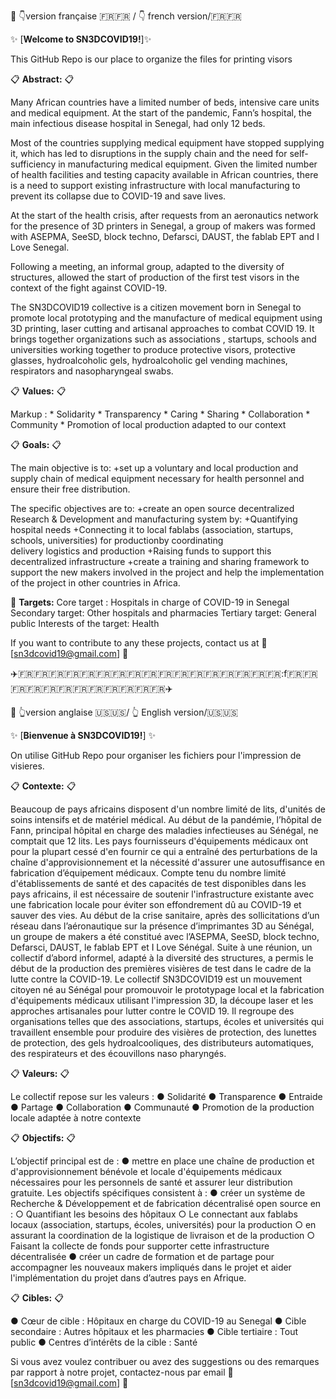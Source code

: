 🚀   :point_down:version française :fr::fr: / :point_down: french version/:fr::fr:

:sparkles: [**Welcome to SN3DCOVID19!**]:sparkles:

This GitHub Repo is our place to organize the files for printing visors  


:clipboard: **Abstract:** :clipboard:

Many African countries have a limited number of beds, intensive care units and medical equipment. At the start of the pandemic, Fann’s hospital, the main infectious disease hospital in Senegal, had only 12 beds.

Most of the countries supplying medical equipment have stopped supplying it, which has led to disruptions in the supply chain and the need for self-sufficiency in manufacturing medical equipment. Given the limited number of health facilities and testing capacity available in African countries, there is a need to support existing infrastructure with local manufacturing to prevent its collapse due to COVID-19 and save lives.

At the start of the health crisis, after requests from an aeronautics network for the presence of 3D printers in Senegal, a group of makers was formed with ASEPMA, SeeSD, block techno, Defarsci, DAUST, the fablab EPT and I Love Senegal.

Following a meeting, an informal group, adapted to the diversity of structures, allowed the start of production of the first test visors in the context of the fight against COVID-19.

The SN3DCOVID19 collective is a citizen movement born in Senegal to promote local prototyping and the manufacture of medical equipment using 3D printing, laser cutting and artisanal approaches to combat COVID 19. It brings together organizations such as associations , startups, schools and universities working together to produce protective visors, protective glasses, hydroalcoholic gels, hydroalcoholic gel vending machines, respirators and nasopharyngeal swabs.

:clipboard: **Values:** :clipboard:

Markup : * Solidarity
         * Transparency
         * Caring
         * Sharing
         * Collaboration
         * Community
         * Promotion of local production adapted to our context

:clipboard: **Goals:** :clipboard:

The main objective is to:
+set up a voluntary and local production and supply chain of medical equipment necessary for health personnel and ensure their free distribution.

The specific objectives are to:
+create an open source decentralized Research & Development and manufacturing system by:
           +Quantifying hospital needs
           +Connecting it to local fablabs (association, startups, schools, universities) for productionby coordinating  
            delivery logistics and production
           +Raising funds to support this decentralized infrastructure
+create a training and sharing framework to support the new makers involved in the project and help the implementation of the project in other countries in Africa.


:memo: **Targets:** 
Core target : Hospitals in charge of COVID-19 in Senegal
Secondary target: Other hospitals and pharmacies
Tertiary target: General public
Interests of the target: Health


If you want to contribute to any these projects, contact us at :email: [sn3dcovid19@gmail.com] :email:


:airplane::fr::fr::fr::fr::fr::fr::fr::fr::fr::fr::fr::fr::fr::fr::fr::fr::fr::f:fr::fr::fr::fr::fr::fr::fr::fr::fr::fr::fr::fr::airplane:


🚀  :point_up_2:version anglaise :us::us:/ :point_up_2: English version/:us::us:

:sparkles: [**Bienvenue à SN3DCOVID19!**] :sparkles:

On utilise GitHub Repo pour organiser les fichiers pour l'impression de visieres.  


:clipboard: **Contexte:** :clipboard:

Beaucoup de pays africains disposent d'un nombre limité de lits, d'unités de soins intensifs et de
matériel médical. Au début de la pandémie, l’hôpital de Fann, principal hôpital en charge des
maladies infectieuses au Sénégal, ne comptait que 12 lits.
Les pays fournisseurs d'équipements médicaux ont pour la plupart cessé d'en fournir ce qui a
entraîné des perturbations de la chaîne d'approvisionnement et la nécessité d'assurer une
autosuffisance en fabrication d’équipement médicaux. Compte tenu du nombre limité
d'établissements de santé et des capacités de test disponibles dans les pays africains, il est
nécessaire de soutenir l'infrastructure existante avec une fabrication locale pour éviter son
effondrement dû au COVID-19 et sauver des vies.
Au début de la crise sanitaire, après des sollicitations d’un réseau dans l’aéronautique sur la
présence d’imprimantes 3D au Sénégal, un groupe de makers a été constitué avec l’ASEPMA,
SeeSD, block techno, Defarsci, DAUST, le fablab EPT et I Love Sénégal.
Suite à une réunion, un collectif d’abord informel, adapté à la diversité des structures, a permis
le début de la production des premières visières de test dans le cadre de la lutte contre la
COVID-19.
Le collectif SN3DCOVID19 est un mouvement citoyen né au Sénégal pour promouvoir le
prototypage local et la fabrication d'équipements médicaux utilisant l'impression 3D, la découpe
laser et les approches artisanales pour lutter contre le COVID 19. Il regroupe des organisations
telles que des associations, startups, écoles et universités qui travaillent ensemble pour produire
des visières de protection, des lunettes de protection, des gels hydroalcooliques, des
distributeurs automatiques, des respirateurs et des écouvillons naso pharyngés.


:clipboard: **Valeurs:** :clipboard:

Le collectif repose sur les valeurs :
● Solidarité
● Transparence
● Entraide
● Partage
● Collaboration
● Communauté
● Promotion de la production locale adaptée à notre contexte

:clipboard: **Objectifs:** :clipboard:

L’objectif principal est de :
● mettre en place une chaîne de production et d'approvisionnement bénévole et locale
d'équipements médicaux nécessaires pour les personnels de santé et assurer leur
distribution gratuite.
Les objectifs spécifiques consistent à :
● créer un système de Recherche & Développement et de fabrication décentralisé open
source en :
○ Quantifiant les besoins des hôpitaux
○ Le connectant aux fablabs locaux (association, startups, écoles, universités) pour
la production
○ en assurant la coordination de la logistique de livraison et de la production
○ Faisant la collecte de fonds pour supporter cette infrastructure décentralisée
● créer un cadre de formation et de partage pour accompagner les nouveaux makers
impliqués dans le projet et aider l'implémentation du projet dans d’autres pays en
Afrique.

:clipboard: **Cibles:** :clipboard:

● Cœur de cible : Hôpitaux en charge du COVID-19 au Senegal
● Cible secondaire : Autres hôpitaux et les pharmacies
● Cible tertiaire : Tout public
● Centres d’intérêts de la cible : Santé


Si vous avez voulez contribuer ou avez des suggestions ou des remarques par rapport à notre projet, contactez-nous par email :email: [sn3dcovid19@gmail.com] :email:
